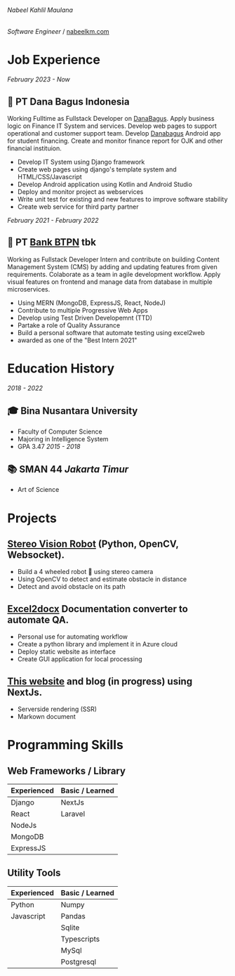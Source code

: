 ###### Nabeel Kahlil Maulana
*Software Engineer* / [nabeelkm.com](https://nabeelkm.com)

# Job Experience

*February 2023 - Now*
## 💼 PT Dana Bagus Indonesia
Working Fulltime as Fullstack Developer on [DanaBagus](https://danabagus.id/). Apply business logic on Finance IT System and services. Develop web pages to support operational and customer support team. Develop [Danabagus](https://play.google.com/store/apps/details?id=mobile.danabagus.android&pcampaignid=web_share) Android app for student financing. Create and monitor finance report for OJK and other financial instituion.
* Develop IT System using Django framework
* Create web pages using django's template system and HTML/CSS/Javascript
* Develop Android application using Kotlin and Android Studio
* Deploy and monitor project as webservices
* Write unit test for existing and new features to improve software stability
* Create web service for third party partner


*February 2021 - February 2022*
## 💼 PT [Bank BTPN](!https://www.btpn.com/) tbk
Working as Fullstack Developer Intern and contribute on building Content Management System (CMS) by adding and updating features from given requirements. Colaborate as a team in agile development workflow. Apply visual features on frontend and manage data from database in multiple microservices.
* Using MERN (MongoDB, ExpressJS, React, NodeJ)
* Contribute to multiple Progressive Web Apps
* Develop using Test Driven Developemnt (TTD)
* Partake a role of Quality Assurance
* Build a personal software that automate testing using excel2web
* awarded as one of the "Best Intern 2021"

# Education History

*2018 - 2022*
## 🎓 Bina Nusantara University
* Faculty of Computer Science
* Majoring in Intelligence System
* GPA 3.47
*2015 - 2018*

## 📚 SMAN 44 *Jakarta Timur* 
* Art of Science

# Projects
## [Stereo Vision Robot](https://github.com/chawza/jetson-obstacle-avoidance) (Python, OpenCV, Websocket).
* Build a 4 wheeled robot 🤖 using stereo camera
* Using OpenCV to detect and estimate obstacle in distance
* Detect and avoid obstacle on its path

## [Excel2docx](https://github.com/chawza/excel2docx) Documentation converter to automate QA.
* Personal use for automating workflow
* Create a python library and implement it in Azure cloud
* Deploy static website as interface
* Create GUI application for local processing

## [This website](https://github.com/chawza/personalweb) and blog (in progress) using NextJs.
* Serverside rendering (SSR)
* Markown document

# Programming Skills
## Web Frameworks / Library
| Experienced | Basic / Learned |
| ----------- |---------------  |
| Django      |  NextJs         |
| React       |  Laravel        |
| NodeJs      |                 |
| MongoDB     |                 |
| ExpressJS   |                 |

## Utility Tools
| Experienced | Basic / Learned |
| ----------- |---------------  |
| Python      | Numpy           |
| Javascript  | Pandas          |
|             | Sqlite          |
|             | Typescripts     |
|             | MySql           |
|             | Postgresql      |
